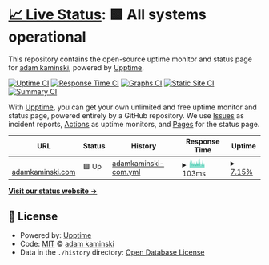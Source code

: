 # [📈 Live Status](https://thimslugga.github.io/upptime): <!--live status--> **🟩 All systems operational**

This repository contains the open-source uptime monitor and status page for [adam kaminski](https://adamkaminski.com), powered by [Upptime](https://github.com/upptime/upptime).

[![Uptime CI](https://github.com/thimslugga/upptime/workflows/Uptime%20CI/badge.svg)](https://github.com/thimslugga/upptime/actions?query=workflow%3A%22Uptime+CI%22)
[![Response Time CI](https://github.com/thimslugga/upptime/workflows/Response%20Time%20CI/badge.svg)](https://github.com/thimslugga/upptime/actions?query=workflow%3A%22Response+Time+CI%22)
[![Graphs CI](https://github.com/thimslugga/upptime/workflows/Graphs%20CI/badge.svg)](https://github.com/thimslugga/upptime/actions?query=workflow%3A%22Graphs+CI%22)
[![Static Site CI](https://github.com/thimslugga/upptime/workflows/Static%20Site%20CI/badge.svg)](https://github.com/thimslugga/upptime/actions?query=workflow%3A%22Static+Site+CI%22)
[![Summary CI](https://github.com/thimslugga/upptime/workflows/Summary%20CI/badge.svg)](https://github.com/thimslugga/upptime/actions?query=workflow%3A%22Summary+CI%22)

With [Upptime](https://upptime.js.org), you can get your own unlimited and free uptime monitor and status page, powered entirely by a GitHub repository. We use [Issues](https://github.com/thimslugga/upptime/issues) as incident reports, [Actions](https://github.com/thimslugga/upptime/actions) as uptime monitors, and [Pages](https://thimslugga.github.io/upptime) for the status page.

<!--start: status pages-->
<!-- This summary is generated by Upptime (https://github.com/upptime/upptime) -->
<!-- Do not edit this manually, your changes will be overwritten -->
<!-- prettier-ignore -->
| URL | Status | History | Response Time | Uptime |
| --- | ------ | ------- | ------------- | ------ |
| <img alt="" src="https://icons.duckduckgo.com/ip3/adamkaminski.com.ico" height="13"> [adamkaminski.com](https://adamkaminski.com/) | 🟩 Up | [adamkaminski-com.yml](https://github.com/thimslugga/upptime/commits/HEAD/history/adamkaminski-com.yml) | <details><summary><img alt="Response time graph" src="./graphs/adamkaminski-com/response-time-week.png" height="20"> 103ms</summary><br><a href="https://thimslugga.adamkaminski.com/history/adamkaminski-com"><img alt="Response time 99" src="https://img.shields.io/endpoint?url=https%3A%2F%2Fraw.githubusercontent.com%2Fthimslugga%2Fupptime%2FHEAD%2Fapi%2Fadamkaminski-com%2Fresponse-time.json"></a><br><a href="https://thimslugga.adamkaminski.com/history/adamkaminski-com"><img alt="24-hour response time 93" src="https://img.shields.io/endpoint?url=https%3A%2F%2Fraw.githubusercontent.com%2Fthimslugga%2Fupptime%2FHEAD%2Fapi%2Fadamkaminski-com%2Fresponse-time-day.json"></a><br><a href="https://thimslugga.adamkaminski.com/history/adamkaminski-com"><img alt="7-day response time 103" src="https://img.shields.io/endpoint?url=https%3A%2F%2Fraw.githubusercontent.com%2Fthimslugga%2Fupptime%2FHEAD%2Fapi%2Fadamkaminski-com%2Fresponse-time-week.json"></a><br><a href="https://thimslugga.adamkaminski.com/history/adamkaminski-com"><img alt="30-day response time 102" src="https://img.shields.io/endpoint?url=https%3A%2F%2Fraw.githubusercontent.com%2Fthimslugga%2Fupptime%2FHEAD%2Fapi%2Fadamkaminski-com%2Fresponse-time-month.json"></a><br><a href="https://thimslugga.adamkaminski.com/history/adamkaminski-com"><img alt="1-year response time 101" src="https://img.shields.io/endpoint?url=https%3A%2F%2Fraw.githubusercontent.com%2Fthimslugga%2Fupptime%2FHEAD%2Fapi%2Fadamkaminski-com%2Fresponse-time-year.json"></a></details> | <details><summary><a href="https://thimslugga.adamkaminski.com/history/adamkaminski-com">7.15%</a></summary><a href="https://thimslugga.adamkaminski.com/history/adamkaminski-com"><img alt="All-time uptime 51.52%" src="https://img.shields.io/endpoint?url=https%3A%2F%2Fraw.githubusercontent.com%2Fthimslugga%2Fupptime%2FHEAD%2Fapi%2Fadamkaminski-com%2Fuptime.json"></a><br><a href="https://thimslugga.adamkaminski.com/history/adamkaminski-com"><img alt="24-hour uptime 15.71%" src="https://img.shields.io/endpoint?url=https%3A%2F%2Fraw.githubusercontent.com%2Fthimslugga%2Fupptime%2FHEAD%2Fapi%2Fadamkaminski-com%2Fuptime-day.json"></a><br><a href="https://thimslugga.adamkaminski.com/history/adamkaminski-com"><img alt="7-day uptime 7.15%" src="https://img.shields.io/endpoint?url=https%3A%2F%2Fraw.githubusercontent.com%2Fthimslugga%2Fupptime%2FHEAD%2Fapi%2Fadamkaminski-com%2Fuptime-week.json"></a><br><a href="https://thimslugga.adamkaminski.com/history/adamkaminski-com"><img alt="30-day uptime 0.40%" src="https://img.shields.io/endpoint?url=https%3A%2F%2Fraw.githubusercontent.com%2Fthimslugga%2Fupptime%2FHEAD%2Fapi%2Fadamkaminski-com%2Fuptime-month.json"></a><br><a href="https://thimslugga.adamkaminski.com/history/adamkaminski-com"><img alt="1-year uptime 0.00%" src="https://img.shields.io/endpoint?url=https%3A%2F%2Fraw.githubusercontent.com%2Fthimslugga%2Fupptime%2FHEAD%2Fapi%2Fadamkaminski-com%2Fuptime-year.json"></a></details>

<!--end: status pages-->

[**Visit our status website →**](https://thimslugga.github.io/upptime)

## 📄 License

- Powered by: [Upptime](https://github.com/upptime/upptime)
- Code: [MIT](./LICENSE) © [adam kaminski](https://adamkaminski.com)
- Data in the `./history` directory: [Open Database License](https://opendatacommons.org/licenses/odbl/1-0/)
